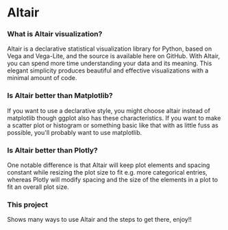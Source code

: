 # Altair

### What is Altair visualization?

Altair is a declarative statistical visualization library for Python, based on Vega and Vega-Lite, and the source is available here on GitHub. With Altair, you can spend more time understanding your data and its meaning. This elegant simplicity produces beautiful and effective visualizations with a minimal amount of code.

### Is Altair better than Matplotlib?

If you want to use a declarative style, you might choose altair instead of matplotlib though ggplot also has these characteristics. If you want to make a scatter plot or histogram or something basic like that with as little fuss as possible, you'll probably want to use matplotlib.

### Is Altair better than Plotly?

One notable difference is that Altair will keep plot elements and spacing constant while resizing the plot size to fit e.g. more categorical entries, whereas Plotly will modify spacing and the size of the elements in a plot to fit an overall plot size.

### This project
Shows many ways to use Altair and the steps to get there, enjoy!!
